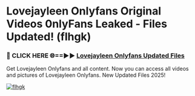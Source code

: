 # Lovejayleen Onlyfans Original Videos 0nlyFans Leaked - Files Updated! (flhgk)

<h3>🔴 CLICK HERE 🌐==►► <a href="https://tinyurl.com/ehrbuxhb" rel="nofollow">Lovejayleen Onlyfans Updated Files</a></h3>

Get Lovejayleen Onlyfans and all content. Now you can access all videos and pictures of Lovejayleen Onlyfans. New Updated Files 2025!

[![flhgk](https://i.imgur.com/lVYEuWS.gif)](https://tinyurl.com/ehrbuxhb)
